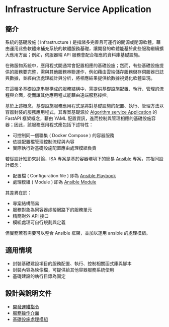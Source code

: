 # Infrastructure Service Application

## 簡介

系統的基礎設施 ( Infrastructure ) 是指諸多完善且可運行的開源或閉源軟體，藉由運用此些軟體來補充系統的軟體服務基礎，讓開發的軟體能基於此些服務繼續擴大應用方面；例如，伺服器端 API 服務會配合相應的資料庫基礎設施。

在微服物系統中，應用程式開通常會配置相應的基礎設施；然而，有些基礎設施提供的服務要完整，需與其他服務串聯運作，例如藉由雲端儲存服務儲存伺服器日誌與數據，並經由流處理統計與分析，將相應結果提供給數據視覺化軟體呈現。

在這種多基礎設施串聯構成的服務結構中，需提供基礎設施配置、執行、管理的流程與介面，從而讓其他應用程式能藉由遠端服務操控。

基於上述概念，基礎設施服務應用程式是將對基礎設施的配置、執行、管理方法以容器封裝的服務應用程式，其專案基礎源於 [Algorithm service Application](https://github.com/eastmoon/algorithm-service-application) 的 FastAPI 框架概念，藉由 YAML 配置資訊，進而控制與管理相應的基礎設施容器；因此，該服務應用程式應包括下述特性：

+ 可控制同一個聯集 ( Docker Compose ) 的容器服務
+ 依據配置檔管理控制流程與內容
+ 實際執行對基礎設施配置應由處理模組負責

若從設計細節來討論，ISA 專案是基於容器環境下的簡易 [Ansible](https://github.com/eastmoon/infra-ansible) 專案，其相同設計概念：

+ 配置檔 ( Configuration file ) 即為 [Ansible Playbook](https://docs.ansible.com/ansible/latest/reference_appendices/playbooks_keywords.html)
+ 處理模組 ( Module ) 即為 [Ansible Module](https://docs.ansible.com/ansible/2.9/modules/list_of_all_modules.html)

其差異在於：

+ 專案結構簡易
+ 服務對象為同容器虛擬網路下的服務單元
+ 精簡對外 API 接口
+ 模組處理可自行規劃與定義

但實務若有需要可以整合 Ansible 框架，並加以運用 ansible 的處理模組。

## 適用情境

+ 封裝基礎建設項目的服務配置、執行、控制相關函式庫與腳本
+ 封裝內容為映像檔，可提供給其他容器服務系統使用
+ 基礎建設的執行目錄為固定

## 設計與說明文件

+ [開發運維指令](./docs/isa-devops-cli.md)
+ [服務操作介面](./docs/isa-command-and-route.md)
+ [基礎設施處理模組](./docs/isa-modules-design-concept.md)
